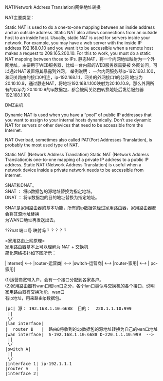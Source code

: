 NAT(Network Address Translation)网络地址转换  

NAT主要类型：

Static NAT is used to do a one-to-one mapping between an inside address and an outside address. 
Static NAT also allows connections from an outside host to an inside host. 
Usually, static NAT is used for servers inside your network. For example, you may have a web 
server with the inside IP address 192.168.0.10 and you want it to be accessible when a 
remote host makes a request to 209.165.200.10. For  this to work, you must do a static NAT 
mapping between those to IPs. 
静态NAT，将一个内网地址映射为一个外网地址，主要用于WEB服务器，比如一台内部的WEB服务器需要被
外网访问，可以通过NAT设置将其暴露到外网。
举例说明：
一台内网服务器ip-192.168.1.100，和网关路由的接口0相连，ip-192.168.1.1，网关的外网接口1的公网
地址为20.10.10.9，通过静态NAT，将地址192.168.1.100映射为20.10.10.9，那么外网所有的以ip为
20.10.10.9的ip数据包，都会被网关路由转换地址后发给服务器192.168.1.100

DMZ主机


Dynamic NAT is used when you have a “pool” of public IP addresses that you want to assign 
to your internal hosts dynamically. Don’t use dynamic NAT for servers or other devices that 
need to be accessible from the Internet.

NAT Overload, sometimes also called PAT(Port Addresses Translation), is probably the most 
used type of NAT.



Static NAT (Network Address Translation) 
Static NAT (Network Address Translation)is one-to-one mapping of a private IP address to 
a public IP address. Static NAT (Network Address Translation) is useful when a network 
device inside a private network needs to be accessible from internet.






  
SNAT和DNAT。  
SNAT ： 将ip数据包的源地址替换为指定地址。  
DNAT ： 将ip数据包的目的地址替换为指定地址。  
  
SNAT是家用路由器的基本功能，所有的ip数据包经过家用路由器，家用路由器都会将其源地址替换  
为WAN口地址再发送出去。  
  
???nat 端口号 映射吗？？？？？  
  
<家用路由上网原理>  
家用路由器基本上可以理解为 NAT + 交换机  
简化网络拓扑如下图所示：  
  
|internet| <--> |router-运营商| <--> |switch-运营商| <--> |router-家用|  <--> | pc-家用|  
  
(1)运营商宽带入户，会有一个接口分配到各家各户。  
(2)家用路由器有wan口和lan口之分，各个lan口类似与交换机的各个接口，说明家用路由器有交换功能，wan口  
有ip地址，用来路由ip数据包。  
  
<pre>
|pc| 源： 192.168.1.10:6688  目的：  220.1.1.10:999  
 ||  
 \/  
|lan interface|  
|  router B   |  路由B将收到的ip数据包的源地址转换为自己的wan口地址，将源端口号转换为新的端口号。  
|wan interface|  S-192.168.1.10:6688 D-220.1.1.10:999  -->  S-192.1.1.20:9999  D-220.1.1.10:999  
 ||  
 \/  
|switch A|  
 ||  
 \/  
|interface 1| ip-192.1.1.1  
|router A   |  
|interface 2|  
</pre>
